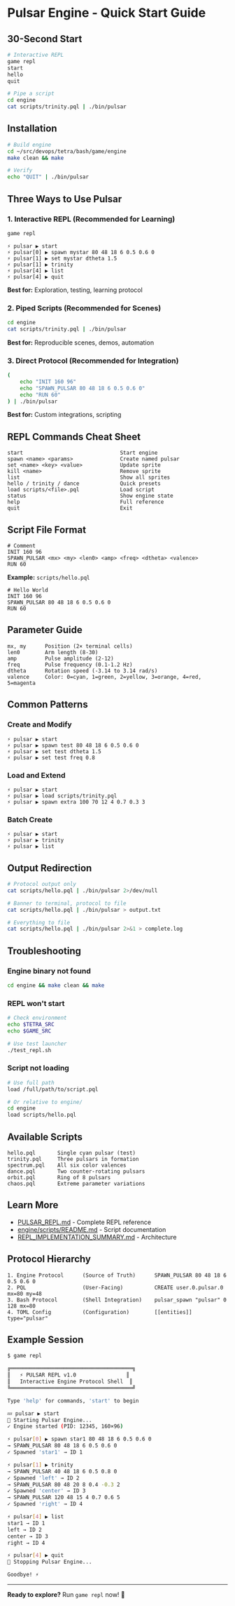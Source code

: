 # Pulsar Engine - Quick Start Guide

## 30-Second Start

```bash
# Interactive REPL
game repl
start
hello
quit

# Pipe a script
cd engine
cat scripts/trinity.pql | ./bin/pulsar
```

## Installation

```bash
# Build engine
cd ~/src/devops/tetra/bash/game/engine
make clean && make

# Verify
echo "QUIT" | ./bin/pulsar
```

## Three Ways to Use Pulsar

### 1. Interactive REPL (Recommended for Learning)

```bash
game repl
```

```
⚡ pulsar ▶ start
⚡ pulsar[0] ▶ spawn mystar 80 48 18 6 0.5 0.6 0
⚡ pulsar[1] ▶ set mystar dtheta 1.5
⚡ pulsar[1] ▶ trinity
⚡ pulsar[4] ▶ list
⚡ pulsar[4] ▶ quit
```

**Best for:** Exploration, testing, learning protocol

### 2. Piped Scripts (Recommended for Scenes)

```bash
cd engine
cat scripts/trinity.pql | ./bin/pulsar
```

**Best for:** Reproducible scenes, demos, automation

### 3. Direct Protocol (Recommended for Integration)

```bash
(
    echo "INIT 160 96"
    echo "SPAWN_PULSAR 80 48 18 6 0.5 0.6 0"
    echo "RUN 60"
) | ./bin/pulsar
```

**Best for:** Custom integrations, scripting

## REPL Commands Cheat Sheet

```
start                               Start engine
spawn <name> <params>               Create named pulsar
set <name> <key> <value>            Update sprite
kill <name>                         Remove sprite
list                                Show all sprites
hello / trinity / dance             Quick presets
load scripts/<file>.pql             Load script
status                              Show engine state
help                                Full reference
quit                                Exit
```

## Script File Format

```pql
# Comment
INIT 160 96
SPAWN_PULSAR <mx> <my> <len0> <amp> <freq> <dtheta> <valence>
RUN 60
```

**Example:** `scripts/hello.pql`
```pql
# Hello World
INIT 160 96
SPAWN_PULSAR 80 48 18 6 0.5 0.6 0
RUN 60
```

## Parameter Guide

```
mx, my      Position (2× terminal cells)
len0        Arm length (8-30)
amp         Pulse amplitude (2-12)
freq        Pulse frequency (0.1-1.2 Hz)
dtheta      Rotation speed (-3.14 to 3.14 rad/s)
valence     Color: 0=cyan, 1=green, 2=yellow, 3=orange, 4=red, 5=magenta
```

## Common Patterns

### Create and Modify
```
⚡ pulsar ▶ start
⚡ pulsar ▶ spawn test 80 48 18 6 0.5 0.6 0
⚡ pulsar ▶ set test dtheta 1.5
⚡ pulsar ▶ set test freq 0.8
```

### Load and Extend
```
⚡ pulsar ▶ start
⚡ pulsar ▶ load scripts/trinity.pql
⚡ pulsar ▶ spawn extra 100 70 12 4 0.7 0.3 3
```

### Batch Create
```
⚡ pulsar ▶ start
⚡ pulsar ▶ trinity
⚡ pulsar ▶ list
```

## Output Redirection

```bash
# Protocol output only
cat scripts/hello.pql | ./bin/pulsar 2>/dev/null

# Banner to terminal, protocol to file
cat scripts/hello.pql | ./bin/pulsar > output.txt

# Everything to file
cat scripts/hello.pql | ./bin/pulsar 2>&1 > complete.log
```

## Troubleshooting

### Engine binary not found
```bash
cd engine && make clean && make
```

### REPL won't start
```bash
# Check environment
echo $TETRA_SRC
echo $GAME_SRC

# Use test launcher
./test_repl.sh
```

### Script not loading
```bash
# Use full path
load /full/path/to/script.pql

# Or relative to engine/
cd engine
load scripts/hello.pql
```

## Available Scripts

```
hello.pql       Single cyan pulsar (test)
trinity.pql     Three pulsars in formation
spectrum.pql    All six color valences
dance.pql       Two counter-rotating pulsars
orbit.pql       Ring of 8 pulsars
chaos.pql       Extreme parameter variations
```

## Learn More

- [PULSAR_REPL.md](PULSAR_REPL.md) - Complete REPL reference
- [engine/scripts/README.md](engine/scripts/README.md) - Script documentation
- [REPL_IMPLEMENTATION_SUMMARY.md](REPL_IMPLEMENTATION_SUMMARY.md) - Architecture

## Protocol Hierarchy

```
1. Engine Protocol      (Source of Truth)      SPAWN_PULSAR 80 48 18 6 0.5 0.6 0
2. PQL                  (User-Facing)          CREATE user.0.pulsar.0 mx=80 my=48
3. Bash Protocol        (Shell Integration)    pulsar_spawn "pulsar" 0 128 mx=80
4. TOML Config          (Configuration)        [[entities]] type="pulsar"
```

## Example Session

```bash
$ game repl

╔═══════════════════════════════════════╗
║   ⚡ PULSAR REPL v1.0                ║
║   Interactive Engine Protocol Shell  ║
╚═══════════════════════════════════════╝

Type 'help' for commands, 'start' to begin

💤 pulsar ▶ start
🚀 Starting Pulsar Engine...
✓ Engine started (PID: 12345, 160×96)

⚡ pulsar[0] ▶ spawn star1 80 48 18 6 0.5 0.6 0
→ SPAWN_PULSAR 80 48 18 6 0.5 0.6 0
✓ Spawned 'star1' → ID 1

⚡ pulsar[1] ▶ trinity
→ SPAWN_PULSAR 40 48 18 6 0.5 0.8 0
✓ Spawned 'left' → ID 2
→ SPAWN_PULSAR 80 48 20 8 0.4 -0.3 2
✓ Spawned 'center' → ID 3
→ SPAWN_PULSAR 120 48 15 4 0.7 0.6 5
✓ Spawned 'right' → ID 4

⚡ pulsar[4] ▶ list
star1 → ID 1
left → ID 2
center → ID 3
right → ID 4

⚡ pulsar[4] ▶ quit
🛑 Stopping Pulsar Engine...

Goodbye! ⚡
```

---

**Ready to explore?** Run `game repl` now! 🚀
